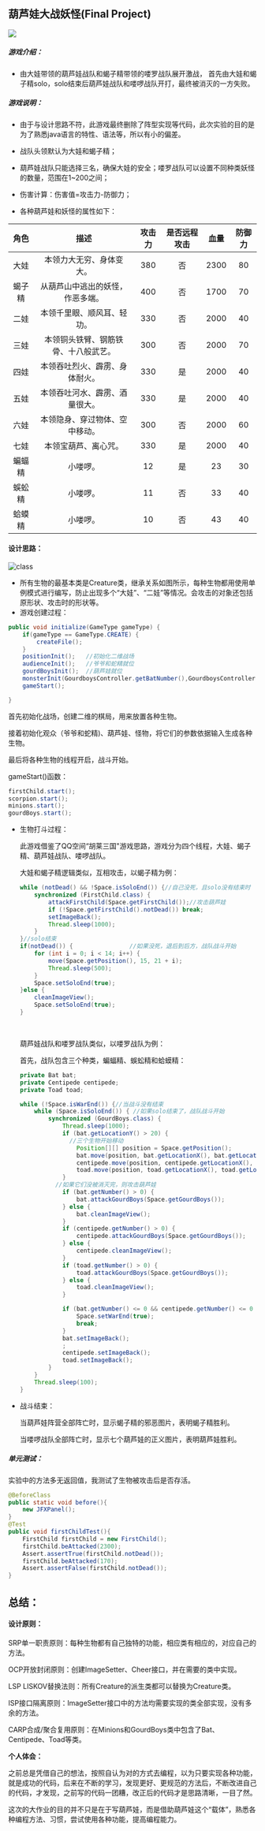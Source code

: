 ## 葫芦娃大战妖怪(Final Project)

![](https://github.com/turncoat54/Java-Final-Project/blob/f2fc27d3ac35993e9f3392d662b6563577ea8f10/image_readme/show.gif)





##### 游戏介绍：

- 由大娃带领的葫芦娃战队和蝎子精带领的喽罗战队展开激战， 首先由大娃和蝎子精solo，solo结束后葫芦娃战队和喽啰战队开打，最终被消灭的一方失败。



##### 游戏说明：

- 由于与设计思路不符，此游戏最终删除了阵型实现等代码，此次实验的目的是为了熟悉java语言的特性、语法等，所以有小的偏差。


- 战队头领默认为大娃和蝎子精；
- 葫芦娃战队只能选择三名，确保大娃的安全；喽罗战队可以设置不同种类妖怪的数量，范围在1~200之间；
- 伤害计算：伤害值=攻击力-防御力；
- 各种葫芦娃和妖怪的属性如下：

|  角色  |         描述         | 攻击力  | 是否远程攻击 |  血量  | 防御力  |
| :--: | :----------------: | :--: | :----: | :--: | :--: |
|  大娃  |    本领力大无穷、身体变大。    | 380  |   否    | 2300 |  80  |
| 蝎子精  |  从葫芦山中逃出的妖怪，作恶多端。  | 400  |   否    | 1700 |  70  |
|  二娃  |   本领千里眼、顺风耳、轻功。    | 330  |   否    | 2000 |  40  |
|  三娃  | 本领铜头铁臂、钢筋铁骨、十八般武艺。 | 300  |   否    | 2000 |  70  |
|  四娃  |  本领吞吐烈火、霹雳、身体耐火。   | 330  |   是    | 2000 |  40  |
|  五娃  |  本领吞吐河水、霹雳、酒量很大。   | 330  |   是    | 2000 |  40  |
|  六娃  |  本领隐身、穿过物体、空中移动。   | 300  |   否    | 2000 |  60  |
|  七娃  |     本领宝葫芦、离心咒。     | 330  |   是    | 2000 |  40  |
| 蝙蝠精  |        小喽啰。        |  12  |   是    |  23  |  30  |
| 蜈蚣精  |        小喽啰。        |  11  |   否    |  33  |  40  |
| 蛤蟆精  |        小喽啰。        |  10  |   否    |  43  |  40  |



#### 设计思路：

![class](https://github.com/turncoat54/Java-Final-Project/blob/f2fc27d3ac35993e9f3392d662b6563577ea8f10/image_readme/class.png)



- 所有生物的最基本类是Creature类，继承关系如图所示，每种生物都用使用单例模式进行编写，防止出现多个“大娃”、“二娃”等情况。会攻击的对象还包括原形状、攻击时的形状等。
- 游戏创建过程：

```java
public void initialize(GameType gameType) {
    if(gameType == GameType.CREATE) {
        createFile();
    }
    positionInit();   //初始化二维战场
    audienceInit();   //爷爷和蛇精就位
    gourdBoysInit();  //葫芦娃就位
    monsterInit(GourdboysController.getBatNumber(),GourdboysController.getCentipedeNumber(),GourdboysController.getToadNumber());    //怪物就位
    gameStart();

}
```

首先初始化战场，创建二维的棋局，用来放置各种生物。

接着初始化观众（爷爷和蛇精)、葫芦娃、怪物，将它们的参数依据输入生成各种生物。

最后将各种生物的线程开启，战斗开始。

gameStart()函数：

```java
firstChild.start();
scorpion.start();
minions.start();
gourdBoys.start();
```



- 生物打斗过程：

  此游戏借鉴了QQ空间“胡莱三国"游戏思路，游戏分为四个线程，大娃、蝎子精、葫芦娃战队、喽啰战队。

  大娃和蝎子精逻辑类似，互相攻击，以蝎子精为例：

  ```java
  while (notDead() && !Space.isSoloEnd()) {//自己没死，且solo没有结束时
      synchronized (FirstChild.class) {
          attackFirstChild(Space.getFirstChild());//攻击葫芦娃
          if (!Space.getFirstChild().notDead()) break;
          setImageBack();
          Thread.sleep(1000);
      }
  }//solo结束
  if(notDead()) {                //如果没死，退后到后方，战队战斗开始
      for (int i = 0; i < 14; i++) {
          move(Space.getPosition(), 15, 21 + i);
          Thread.sleep(500);
      }
      Space.setSoloEnd(true);
  }else {
      cleanImageView();
      Space.setSoloEnd(true);
  }
  ```

  ​

  葫芦娃战队和喽罗战队类似，以喽罗战队为例：

  首先，战队包含三个种类，蝙蝠精、蜈蚣精和蛤蟆精：

  ```java
  private Bat bat;
  private Centipede centipede;
  private Toad toad;
  ```

  ```java
  while (!Space.isWarEnd()) {//当战斗没有结束
      while (Space.isSoloEnd()) { //如果solo结束了，战队战斗开始
          synchronized (GourdBoys.class) {
              Thread.sleep(1000);
              if (bat.getLocationY() > 20) {
                //三个生物开始移动
                  Position[][] position = Space.getPosition();
                  bat.move(position, bat.getLocationX(), bat.getLocationY() - 4);
                  centipede.move(position, centipede.getLocationX(), centipede.getLocationY() - 4);
                  toad.move(position, toad.getLocationX(), toad.getLocationY() - 4);
              }
            //如果它们没被消灭完，则攻击葫芦娃
              if (bat.getNumber() > 0) {
                  bat.attackGourdBoys(Space.getGourdBoys());
              } else {
                  bat.cleanImageView();
              }
              if (centipede.getNumber() > 0) {
                  centipede.attackGourdBoys(Space.getGourdBoys());
              } else {
                  centipede.cleanImageView();
              }
              if (toad.getNumber() > 0) {
                  toad.attackGourdBoys(Space.getGourdBoys());
              } else {
                  toad.cleanImageView();
              }

              if (bat.getNumber() <= 0 && centipede.getNumber() <= 0 && toad.getNumber() <= 0) {
                  Space.setWarEnd(true);
                  break;
              }
              bat.setImageBack();
              ;
              centipede.setImageBack();
              toad.setImageBack();
          }
      }
      Thread.sleep(100);
  }
  ```



- 战斗结束：

  当葫芦娃阵营全部阵亡时，显示蝎子精的邪恶图片，表明蝎子精胜利。

  当喽啰战队全部阵亡时，显示七个葫芦娃的正义图片，表明葫芦娃胜利。



##### 单元测试：

实验中的方法多无返回值，我测试了生物被攻击后是否存活。

```java
@BeforeClass
public static void before(){
    new JFXPanel();
}
@Test
public void firstChildTest(){
    FirstChild firstChild = new FirstChild();
    firstChild.beAttacked(2300);
    Assert.assertTrue(firstChild.notDead());
    firstChild.beAttacked(170);
    Assert.assertFalse(firstChild.notDead());
}
```



## 总结：

#### 设计原则：

SRP单一职责原则：每种生物都有自己独特的功能，相应类有相应的，对应自己的方法。

OCP开放封闭原则：创建ImageSetter、Cheer接口，并在需要的类中实现。

LSP LISKOV替换法则：所有Creature的派生类都可以替换为Creature类。

ISP接口隔离原则：ImageSetter接口中的方法均需要实现的类全部实现，没有多余的方法。

CARP合成/聚合复用原则：在Minions和GourdBoys类中包含了Bat、Centipede、Toad等类。



**个人体会：**

之前总是凭借自己的想法，按照自认为对的方式去编程，以为只要实现各种功能，就是成功的代码，后来在不断的学习，发现更好、更规范的方法后，不断改进自己的代码，才发现，之前写的代码一团糟，改正后的代码才是思路清晰，一目了然。

这次的大作业的目的并不只是在于写葫芦娃，而是借助葫芦娃这个“载体”，熟悉各种编程方法、习惯，尝试使用各种功能，提高编程能力。
